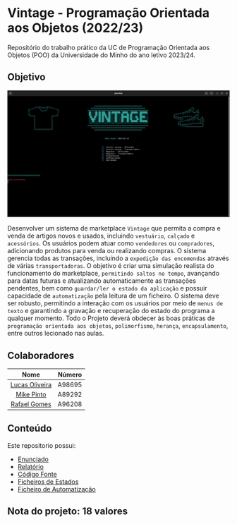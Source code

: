# Vintage - Programação Orientada aos Objetos (2022/23)

Repositório do trabalho prático da UC de Programação Orientada aos Objetos (POO) da Universidade do Minho do ano letivo 2023/24.

## Objetivo

![Vintage](./Vintage.png)

Desenvolver um sistema de marketplace `Vintage` que permita a compra e venda de artigos novos e usados, incluindo `vestuário`, `calçado` e `acessórios`. Os usuários podem atuar como `vendedores` ou `compradores`, adicionando produtos para venda ou realizando compras. O sistema gerencia todas as transações, incluindo a `expedição das encomendas` através de várias `transportadoras`. O objetivo é criar uma simulação realista do funcionamento do marketplace, `permitindo saltos no tempo`, avançando para datas futuras e atualizando automaticamente as transações pendentes, bem como `guardar/ler o estado da aplicação` e possuir capacidade de `automatização` pela leitura de um ficheiro. O sistema deve ser robusto, permitindo a interação com os usuários por meio de `menus de texto` e garantindo a gravação e recuperação do estado do programa a qualquer momento. Todo o Projeto deverá obdecer às boas práticas de `programação orientada aos objetos`, `polimorfismo`, `herança`, `encapsulamento`, entre outros lecionado nas aulas.

## Colaboradores

<div align="center">

|    **Nome**    | **Número** |
|:--------------:|:----------:|
| [Lucas Oliveira](https://github.com/LucasOli20) |   A98695   |
|   [Mike Pinto](https://github.com/mrmikept)   |   A89292   |
|  [Rafael Gomes](https://github.com/RafaGomes1) |   A96208   |

</div>

## Conteúdo

Este repositorio possui:

- [Enunciado](./enunciado.pdf)
- [Relatório](./report.pdf)
- [Código Fonte](./Project/src/)
- [Ficheiros de Estados](./Project/Estados/)
- [Ficheiro de Automatização](./Project/Automatizacao/dataset.csv)

## Nota do projeto: 18 valores

